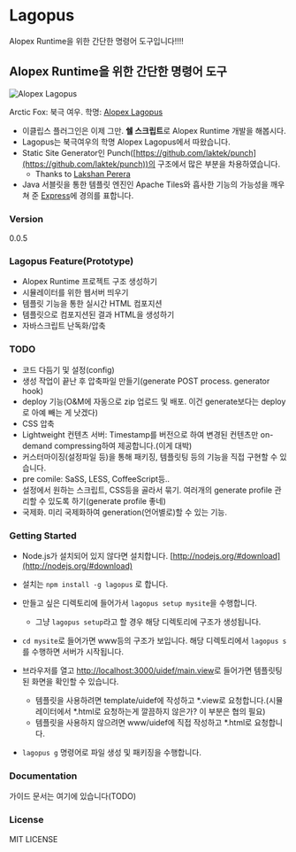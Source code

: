 # Lagopus

Alopex Runtime을 위한 간단한 명령어 도구입니다!!!!

## Alopex Runtime을 위한 간단한 명령어 도구 

![Alopex Lagopus](http://upload.wikimedia.org/wikipedia/commons/thumb/d/de/Polarfuchs_1_2004-11-17.jpg/220px-Polarfuchs_1_2004-11-17.jpg)

Arctic Fox: 북극 여우. 학명: [Alopex Lagopus](http://en.wikipedia.org/wiki/Arctic_fox)

- 이클립스 플러그인은 이제 그만. **쉘 스크립트**로 Alopex Runtime 개발을 해봅시다.
- Lagopus는 북극여우의 학명 Alopex Lagopus에서 따왔습니다.
- Static Site Generator인 Punch([https://github.com/laktek/punch](https://github.com/laktek/punch))의 구조에서 많은 부분을 차용하였습니다.
	- Thanks to [Lakshan Perera](https://github.com/laktek)
- Java 서블릿을 통한 템플릿 엔진인 Apache Tiles와 흡사한 기능의 가능성을 깨우쳐 준 [Express](http://expressjs.com)에 경의를 표합니다.

### Version
0.0.5

### Lagopus Feature(Prototype)

- Alopex Runtime 프로젝트 구조 생성하기
- 시뮬레이터를 위한 웹서버 띄우기
- 템플릿 기능을 통한 실시간 HTML 컴포지션
- 템플릿으로 컴포지션된 결과 HTML을 생성하기
- 자바스크립트 난독화/압축

### TODO

- 코드 다듬기 및 설정(config)
- 생성 작업이 끝난 후 압축파일 만들기(generate POST process. generator hook)
- deploy 기능(O&M에 자동으로 zip 업로드 및 배포. 이건 generate보다는 deploy로 아예 빼는 게 낫겠다)
- CSS 압축
- Lightweight 컨텐츠 서버: Timestamp를 버전으로 하여 변경된 컨텐츠만 on-demand compressing하여 제공합니다.(이게 대박)
- 커스터마이징(설정파일 등)을 통해 패키징, 템플릿팅 등의 기능을 직접 구현할 수 있습니다.
- pre comile: SaSS, LESS, CoffeeScript등..
- 설정에서 원하는 스크립트, CSS등을 골라서 묶기. 여러개의 generate profile 관리할 수 있도록 하기(generate profile 좋네)
- 국제화. 미리 국제화하여 generation(언어별로)할 수 있는 기능.


### Getting Started

- Node.js가 설치되어 있지 않다면 설치합니다. [http://nodejs.org/#download](http://nodejs.org/#download)
- 설치는 `npm install -g lagopus` 로 합니다.
- 만들고 싶은 디렉토리에 들어가서 `lagopus setup mysite`을 수행합니다.
	- 그냥 `lagopus setup`라고 할 경우 해당 디렉토리에 구조가 생성됩니다.
- `cd mysite`로 들어가면 www등의 구조가 보입니다. 해당 디렉토리에서 `lagopus s`를 수행하면 서버가 시작됩니다.
- 브라우저를 열고 [http://localhost:3000/uidef/main.view](http://localhost:3000/uidef/main.view)로 들어가면 템플릿팅된 화면을 확인할 수 있습니다.
	- 템플릿을 사용하려면 template/uidef에 작성하고 *.view로 요청합니다.(시뮬레이터에서 *.html로 요청하는게 깔끔하지 않은가? 이 부분은 협의 필요)
	- 템플릿을 사용하지 않으려면 www/uidef에 직접 작성하고 *.html로 요청합니다.

- `lagopus g` 명령어로 파일 생성 및 패키징을 수행합니다.

### Documentation

가이드 문서는 여기에 있습니다(TODO)


### License

MIT LICENSE
